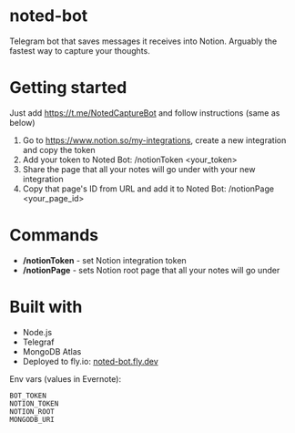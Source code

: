 # noted-bot

Telegram bot that saves messages it receives into Notion.
Arguably the fastest way to capture your thoughts.

# Getting started

Just add https://t.me/NotedCaptureBot and follow instructions (same as below)

1. Go to https://www.notion.so/my-integrations, create a new integration and copy the token
2. Add your token to Noted Bot: /notionToken <your_token>
3. Share the page that all your notes will go under with your new integration
4. Copy that page's ID from URL and add it to Noted Bot: /notionPage <your_page_id>

# Commands
- **/notionToken** - set Notion integration token
- **/notionPage** - sets Notion root page that all your notes will go under

# Built with
- Node.js
- Telegraf 
- MongoDB Atlas
- Deployed to fly.io: [noted-bot.fly.dev](noted-bot.fly.dev)

Env vars (values in Evernote):
```
BOT_TOKEN
NOTION_TOKEN
NOTION_ROOT
MONGODB_URI
```


